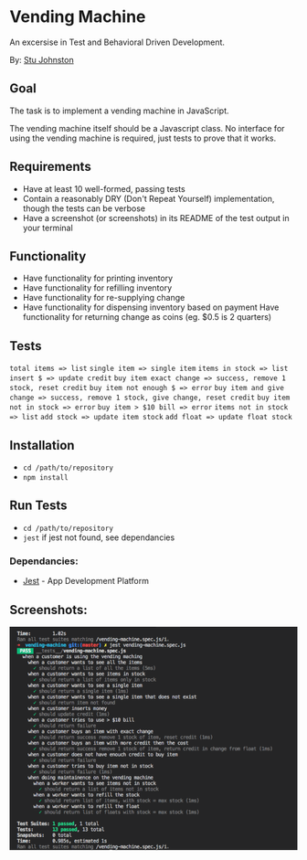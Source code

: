 # Vending Machine

An excersise in Test and Behavioral Driven Development.

By: [Stu Johnston](https://github.com/johnstonstu)

## Goal

The task is to implement a vending machine in JavaScript.

The vending machine itself should be a Javascript class. No interface for using the vending machine is required, just tests to prove that it works.

## Requirements

- Have at least 10 well-formed, passing tests
- Contain a reasonably DRY (Don't Repeat Yourself) implementation, though the tests can be verbose
- Have a screenshot (or screenshots) in its README of the test output in your terminal

## Functionality

- Have functionality for printing inventory
- Have functionality for refilling inventory
- Have functionality for re-supplying change
- Have functionality for dispensing inventory based on payment
  Have functionality for returning change as coins (eg. $0.5 is 2 quarters)

## Tests

`total items => list`
`single item => single item`
`items in stock => list`
`insert $ => update credit`
`buy item exact change => success, remove 1 stock, reset credit`
`buy item not enough $ => error`
`buy item and give change => success, remove 1 stock, give change, reset credit`
`buy item not in stock => error`
`buy item > $10 bill => error`
`items not in stock => list`
`add stock => update item stock`
`add float => update float stock`

## Installation

- `cd /path/to/repository`
- `npm install`

## Run Tests

- `cd /path/to/repository`
- `jest` if jest not found, see dependancies

### Dependancies:

- [Jest](https://jestjs.io/docs/en/getting-started) - App Development Platform

## Screenshots:

![Passing Tests](/screenshots/passTest.png?raw=true)
